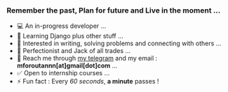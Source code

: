 ### Remember the past, Plan for future and Live in the moment ...

- 💻 An in-progress developer ...
- 🌱 Learning Django plus other stuff ...
- 📝 Interested in writing, solving problems and connecting with others ...
- 🗻 Perfectionist and Jack of all trades ...
- 💬 Reach me through [my telegram](https://t.me/mforoutann) and my email : **mforoutannn[at]gmail[dot]com** ...
- ✅ Open to internship courses ...
- ⚡ Fun fact : Every _60 seconds_, __a minute__ passes !

